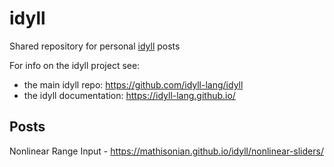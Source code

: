 # idyll
Shared repository for personal [idyll](https://idyll-lang.github.io/) posts

For info on the idyll project see:
* the main idyll repo: https://github.com/idyll-lang/idyll
* the idyll documentation: https://idyll-lang.github.io/

## Posts

Nonlinear Range Input - https://mathisonian.github.io/idyll/nonlinear-sliders/
